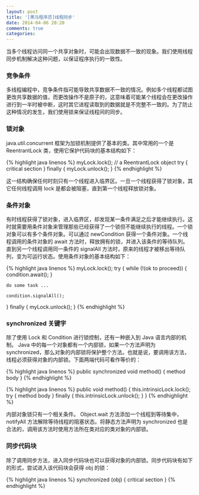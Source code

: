 ```yaml
---
layout: post
title: '[黑马程序员]线程同步'
date: 2014-04-06 20:20
comments: true
categories: 
---
```

当多个线程访问同一个共享对象时，可能会出现数据不一致的现象。我们使用线程同步机制解决这种问题，以保证程序执行的一致性。

### 竞争条件

多线程编程中，竞争条件指可能导致共享数据不一致的情况。例如多个线程都试图更改共享数据的值，而更改操作不是原子的，这意味着可能某个线程会在更改操作进行到一半时被中断，这时其它进程读取到的数据就是不完整不一致的。为了防止这种情况的发生，我们使用锁来保证线程间的同步。

### 锁对象

java.util.concurrent 框架为加锁机制提供了基本的类。其中常用的一个是 ReentrantLock 类，使用它保护代码块的基本结构如下：

{% highlight java linenos %}
myLock.lock(); // a ReentrantLock object
try {
    critical section
} finally {
    myLock.unlock();
}
{% endhighlight %}

这一结构确保任何时刻只有一个线程进入临界区。一旦一个线程获得了锁对象，其它任何线程调用 lock 是都会被阻塞，直到第一个线程释放锁对象。

### 条件对象

有时线程获得了锁对象，进入临界区，却发现某一条件满足之后才能继续执行。这时就需要用条件对象来管理那些已经获得了一个锁但不能继续执行的线程。一个锁对象可以有多个条件对象。可以通过 newCondition 获得一个条件对象。一个线程调用的条件对象的 await 方法时，释放拥有的锁，并进入该条件的等待队列。直到另一个线程调用同一条件的 signalAll 方法时，原来的线程才被移出等待队列，变为可运行状态。使用条件对象的基本结构如下：

{% highlight java linenos %}
myLock.lock();
try {
    while (!(ok to proceed)) {
        condition.await();
    }
    
    do some task ...
    
    condition.signalAll();
} finally {
    myLock.unlock();
}
{% endhighlight %}

### synchronized 关键字

除了使用 Lock 和 Condition 进行锁控制，还有一种嵌入到 Java 语言内部的机制。 Java 中的每一个对象都有一个内部锁，如果一个方法声明为 synchronized，那么对象的内部锁将保护整个方法。也就是说，要调用该方法，线程必须获得对象的内部锁。下面两端代码可看作等价的：

{% highlight java linenos %}
public synchronized void method() {
    method body
}
{% endhighlight %}

{% highlight java linenos %}
public void method() {
    this.intrinsicLock.lock();
    try {
        method body
    } finally {
        this.intrinsicLock.unlock();
    }
}
{% endhighlight %}

内部对象锁只有一个相关条件。 Object.wait 方法添加一个线程到等待集中，notifyAll 方法解除等待线程的阻塞状态。将静态方法声明为 synchronized 也是合法的，调用该方法时使用方法所在类对应的类对象的内部锁。

### 同步代码块

除了调用同步方法，进入同步代码块也可以获得对象的内部锁。同步代码块有如下的形式，尝试进入该代码块会获得 obj 的锁：

{% highlight java linenos %}
synchronized (obj) {
    critical section
}
{% endhighlight %}